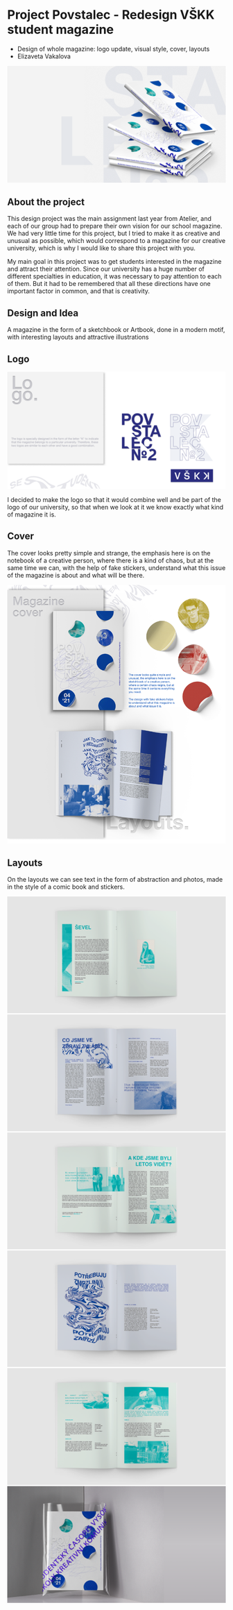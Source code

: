 # Project Povstalec - Redesign VŠKK student magazine

* Design of whole magazine: logo update, visual style, cover, layouts
* Elizaveta Vakalova 

![01img](IMG/01.png)

## About the project

This design project was the main assignment last year from Atelier, and each of our group had to prepare their own vision for our school magazine. We had very little time for this project, but I tried to make it as creative and unusual as possible, which would correspond to a magazine for our creative university, which is why I would like to share this project with you.


My main goal in this project was to get students interested in the magazine and attract their attention. Since our university has a huge number of different specialties in education, it was necessary to pay attention to each of them. But it had to be remembered that all these directions have one important factor in common, and that is creativity.

## Design and Idea
A magazine in the form of a sketchbook or Artbook, done in a modern motif, with interesting layouts and attractive illustrations

## Logo

![02img](IMG/02.png)

I decided to make the logo so that it would combine well and be part of the logo of our university, so that when we look at it we know exactly what kind of magazine it is.

## Cover

The cover looks pretty simple and strange, the emphasis here is on the notebook of a creative person, where there is a kind of chaos, but at the same time we can, with the help of fake stickers, understand what this issue of the magazine is about and what will be there.

![03img](IMG/03.png)

## Layouts

On the layouts we can see text in the form of abstraction and photos, made in the style of a comic book and stickers. 

![04img](IMG/04.png)
![05img](IMG/05.png)
![06img](IMG/06.png)
![07img](IMG/07.png)
![08img](IMG/08.png)
![09img](IMG/09.png)
